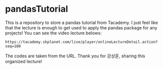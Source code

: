 # pandasTutorial
This is a repository to store a pandas tutorial from Tacademy. I just feel like that the lecture is enough to get used to apply the pandas package for any projects! You can see the video lecture belows:
```
https://tacademy.skplanet.com/live/player/onlineLectureDetail.action?seq=180
```
The codes are taken from the URL. Thank you for 강상훈, sharing this organized lecture! 
